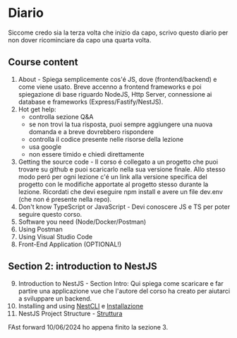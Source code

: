 # Diario
Siccome credo sia la terza volta che inizio da capo, scrivo questo diario per non dover ricominciare da capo una quarta volta.

## Course content
1. About - Spiega semplicemente cos'é JS, dove (frontend/backend) e come viene usato. Breve accenno a frontend frameworks e poi spiegazione di base riguardo NodeJS, Http Server, 
connessione ai database e frameworks (Express/Fastify/NestJS).
2. Hot get help: 
   - controlla sezione Q&A 
   - se non trovi la tua risposta, puoi sempre aggiungere una nuova domanda e a breve dovrebbero rispondere
   - controlla il codice presente nelle risorse della lezione
   - usa google
   - non essere timido e chiedi direttamente
3. Getting the source code - Il corso é collegato a un progetto che puoi trovare su github e puoi scaricarlo nella sua versione finale.
   Allo stesso modo peró per ogni lezione c'é un link alla versione specifica del progetto con le modifiche apportate al progetto stesso durante la lezione.
   Ricordati che devi eseguire npm install e avere un file dev.env (che non é presente nella repo).
4. Don't know TypeScript or JavaScript - Devi conoscere JS e TS per poter seguire questo corso.
5. Software you need (Node/Docker/Postman)
6. Using Postman
7. Using Visual Studio Code
8. Front-End Application (OPTIONAL!)

## Section 2: introduction to NestJS 
9. Introduction to NestJS - Section Intro: Qui spiega come scaricare e far partire una applicazione vue che l'autore del corso ha creato per aiutarci a sviluppare un backend.
10. Installing and using [NestCLI](cli.md) e [Installazione](../README.md#installazione)
11. NestJS Project Structure - [Struttura](./struttura.md)

FAst forward 10/06/2024 ho appena finito la sezione 3.
